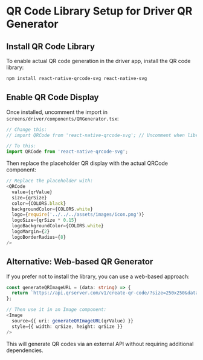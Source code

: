 # QR Code Library Setup for Driver QR Generator

## Install QR Code Library

To enable actual QR code generation in the driver app, install the QR code library:

```bash
npm install react-native-qrcode-svg react-native-svg
```

## Enable QR Code Display

Once installed, uncomment the import in `screens/driver/components/QRGenerator.tsx`:

```typescript
// Change this:
// import QRCode from 'react-native-qrcode-svg'; // Uncomment when library is installed

// To this:
import QRCode from 'react-native-qrcode-svg';
```

Then replace the placeholder QR display with the actual QRCode component:

```typescript
// Replace the placeholder with:
<QRCode
  value={qrValue}
  size={qrSize}
  color={COLORS.black}
  backgroundColor={COLORS.white}
  logo={require('../../../assets/images/icon.png')}
  logoSize={qrSize * 0.15}
  logoBackgroundColor={COLORS.white}
  logoMargin={2}
  logoBorderRadius={8}
/>
```

## Alternative: Web-based QR Generator

If you prefer not to install the library, you can use a web-based approach:

```typescript
const generateQRImageURL = (data: string) => {
  return `https://api.qrserver.com/v1/create-qr-code/?size=250x250&data=${encodeURIComponent(data)}`;
};

// Then use it in an Image component:
<Image 
  source={{ uri: generateQRImageURL(qrValue) }}
  style={{ width: qrSize, height: qrSize }}
/>
```

This will generate QR codes via an external API without requiring additional dependencies.
